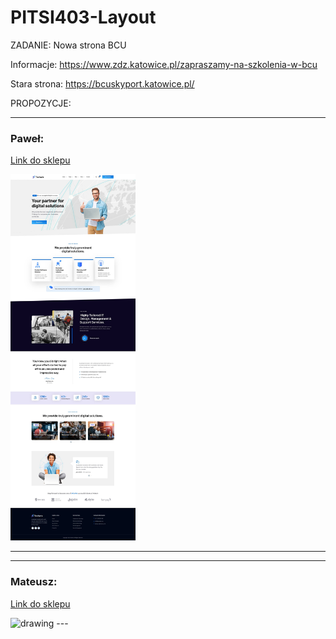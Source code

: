 # PITSI403-Layout

ZADANIE:
Nowa strona BCU

Informacje: https://www.zdz.katowice.pl/zapraszamy-na-szkolenia-w-bcu

Stara strona: https://bcuskyport.katowice.pl/

PROPOZYCJE:

---

### Paweł: 
[Link do sklepu](https://preview.themeforest.net/item/techwix-technology-it-solutions-wordpress-theme/full_screen_preview/53797889)


<img src="Technix.jpg" alt="drawing" width="200"/>

---
---
### Mateusz:
[Link do sklepu](https://elements.envato.com/edura-online-courses-education-wordpress-theme-A5T4N4W)

<img src="Strona.png" alt="drawing" width="200"/>
---
